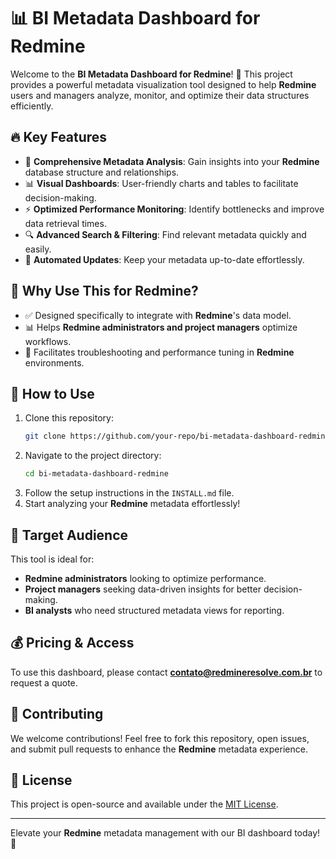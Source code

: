 # 📊 BI Metadata Dashboard for Redmine

Welcome to the **BI Metadata Dashboard for Redmine**! 🚀 This project provides a powerful metadata visualization tool designed to help **Redmine** users and managers analyze, monitor, and optimize their data structures efficiently.

## 🔥 Key Features
- 📌 **Comprehensive Metadata Analysis**: Gain insights into your **Redmine** database structure and relationships.
- 📊 **Visual Dashboards**: User-friendly charts and tables to facilitate decision-making.
- ⚡ **Optimized Performance Monitoring**: Identify bottlenecks and improve data retrieval times.
- 🔍 **Advanced Search & Filtering**: Find relevant metadata quickly and easily.
- 🔄 **Automated Updates**: Keep your metadata up-to-date effortlessly.

## 🚀 Why Use This for Redmine?
- ✅ Designed specifically to integrate with **Redmine**'s data model.
- 📊 Helps **Redmine administrators and project managers** optimize workflows.
- 🔧 Facilitates troubleshooting and performance tuning in **Redmine** environments.

## 📂 How to Use
1. Clone this repository:
   ```bash
   git clone https://github.com/your-repo/bi-metadata-dashboard-redmine.git
   ```
2. Navigate to the project directory:
   ```bash
   cd bi-metadata-dashboard-redmine
   ```
3. Follow the setup instructions in the `INSTALL.md` file.
4. Start analyzing your **Redmine** metadata effortlessly!

## 🎯 Target Audience
This tool is ideal for:
- **Redmine administrators** looking to optimize performance.
- **Project managers** seeking data-driven insights for better decision-making.
- **BI analysts** who need structured metadata views for reporting.

## 💰 Pricing & Access
To use this dashboard, please contact **contato@redmineresolve.com.br** to request a quote.

## 🤝 Contributing
We welcome contributions! Feel free to fork this repository, open issues, and submit pull requests to enhance the **Redmine** metadata experience.

## 📜 License
This project is open-source and available under the [MIT License](LICENSE).

---
Elevate your **Redmine** metadata management with our BI dashboard today! 🌟

